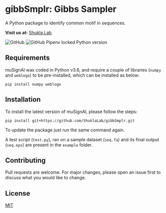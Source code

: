 # gibbSmplr: Gibbs Sampler
A Python package to identify common motif in sequences.

**Visit us at:** [Shukla Lab](https://shuklalab.github.io/)

![GitHub](https://img.shields.io/github/license/ShuklaLab/gibbSmplr)
![GitHub Pipenv locked Python version](https://img.shields.io/github/pipenv/locked/python-version/ShuklaLab/gibbSmplr)

## Requirements

muSignAl was coded in Python v3.6, and require a couple of libraries (`numpy` and `weblogo`) to be pre-installed, which can be installed as below:

```
pip install numpy weblogo
```

## Installation

To install the latest version of muSignAl, please follow the steps:

```
pip install git+https://github.com/ShuklaLab/gibbSmplr.git
```

To update the package just run the same command again.

A test script (`test.py`), ran on a sample dataset (`seq.fa`) and its final output (`seq.eps`) are present in the `example` folder.

## Contributing
Pull requests are welcome. For major changes, please open an issue first to discuss what you would like to change.

## License
[MIT](https://choosealicense.com/licenses/mit/)
